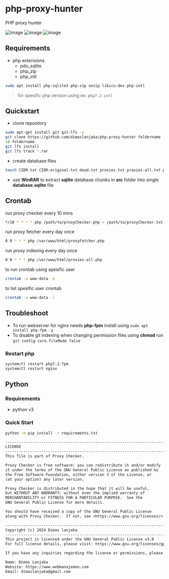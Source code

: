 # php-proxy-hunter

PHP proxy hunter

![image](https://github.com/dimaslanjaka/php-proxy-hunter/assets/12471057/d24b8bbf-0fa0-4394-b9e7-78350bdda67d)
![image](https://github.com/dimaslanjaka/php-proxy-hunter/assets/12471057/1e52d0f8-6417-41c3-bb75-86009726df7d)
![image](https://github.com/dimaslanjaka/php-proxy-hunter/assets/12471057/adb9aaaf-2151-44c0-aaf2-b19c1c536bc7)

## Requirements

- php extensions
  - pdo_sqlite
  - php_zip
  - php_intl
```bash
sudo apt install php-sqlite3 php-zip unzip libicu-dev php-intl
```

> for spesific php version using ex: `php7.2-intl`

## Quickstart

- clone repository

```bash
sudo apt-get install git git-lfs -y
git clone https://github.com/dimaslanjaka/php-proxy-hunter foldername
cd foldername
git lfs install
git lfs track *.rar
```

- create database files

```bash
touch CIDR.txt CIDR-original.txt dead.txt proxies.txt proxies-all.txt proxies-http.txt proxies-socks.txt proxyChecker.txt proxyFetcherSources.txt proxyRange.txt socks.txt socks-dead.txt socks-working.txt status.txt working.txt
```

- use **WinRAR** to extract **sqlite** database chunks in **src** folder into single **database.sqlite** file

## Crontab

run proxy checker every 10 mins

```bash
*/10 * * * * php /path/to/proxyChecker.php > /path/to/proxyChecker.txt 2>&1
```

run proxy fetcher every day once

```bash
0 0 * * * php /var/www/html/proxyFetcher.php
```

run proxy indexing every day once

```bash
0 0 * * * php /var/www/html/proxies-all.php
```

to run crontab using spesific user

```bash
crontab -u www-data -e
```

to list spesific user crontab

```bash
crontab -u www-data -l
```

## Troubleshoot

<!-- missing php extension -->

- To run webserver for nginx needs **php-fpm** install using `sudo apt install php-fpm -y`
- To disable git indexing when changing permission files using **chmod** run `git config core.fileMode false`

### Restart php

```sh
systemctl restart php7.2-fpm
systemctl restart nginx
```

## Python

### Requirements

- python v3

### Quick Start

```bash
python -m pip install -r requirements.txt
```

```txt
----------------------------------------------------------------------------
LICENSE
----------------------------------------------------------------------------
This file is part of Proxy Checker.

Proxy Checker is free software: you can redistribute it and/or modify
it under the terms of the GNU General Public License as published by
the Free Software Foundation, either version 3 of the License, or
(at your option) any later version.

Proxy Checker is distributed in the hope that it will be useful,
but WITHOUT ANY WARRANTY; without even the implied warranty of
MERCHANTABILITY or FITNESS FOR A PARTICULAR PURPOSE.  See the
GNU General Public License for more details.

You should have received a copy of the GNU General Public License
along with Proxy Checker.  If not, see <https://www.gnu.org/licenses/>.

----------------------------------------------------------------------------
Copyright (c) 2024 Dimas lanjaka
----------------------------------------------------------------------------
This project is licensed under the GNU General Public License v3.0
For full license details, please visit: https://www.gnu.org/licenses/gpl-3.0.html

If you have any inquiries regarding the license or permissions, please contact:

Name: Dimas Lanjaka
Website: https://www.webmanajemen.com
Email: dimaslanjaka@gmail.com
```

